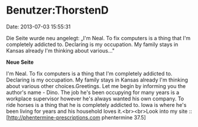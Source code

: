 Benutzer:ThorstenD
==================

Date: 2013-07-03 15:55:31

Die Seite wurde neu angelegt: „I\'m Neal. To fix computers is a thing
that I\'m completely addicted to. Declaring is my occupation. My family
stays in Kansas already I\'m thinking about various..."

**Neue Seite**

<div>

I\'m Neal. To fix computers is a thing that I\'m completely addicted to.
Declaring is my occupation. My family stays in Kansas already I\'m
thinking about various other choices.Greetings. Let me begin by
informing you the author\'s name - Dino. The job he\'s been occupying
for many years is a workplace supervisor however he\'s always wanted his
own company. To ride horses is a thing that he is completely addicted
to. Iowa is where he\'s been living for years and his household loves
it.\<br\>\<br\>Look into my site ::
\[http://phentermine-prescriptions.com phentermine 37.5\]

</div>
